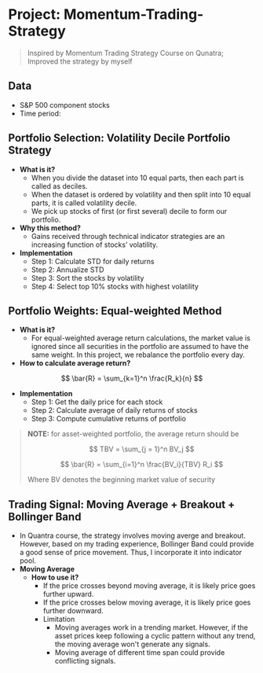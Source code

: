 # Project: Momentum-Trading-Strategy
> Inspired by Momentum Trading Strategy Course on Qunatra; Improved the strategy by myself

## Data
  - S&P 500 component stocks
  - Time period:  
## Portfolio Selection: Volatility Decile Portfolio Strategy
- **What is it?**
  - When you divide the dataset into 10 equal parts, then each part is called as deciles. 
  - When the dataset is ordered by volatility and then split into 10 equal parts, it is called volatility decile.
  - We pick up stocks of first (or first several) decile to form our portfolio.
- **Why this method?**
  - Gains received through technical indicator strategies are an increasing function of stocks’ volatility.
- **Implementation**
  - Step 1: Calculate STD for daily returns
  - Step 2: Annualize STD
  - Step 3: Sort the stocks by volatility
  - Step 4: Select top 10% stocks with highest volatility
## Portfolio Weights: Equal-weighted Method
  - **What is it?**
    - For equal-weighted average return calculations, the market value is ignored since all securities in the  portfolio are assumed to have the same weight. In this project, we rebalance the portfolio every day.
  - **How to calculate average return?**

$$ \bar{R} = \sum_{k=1}^n \frac{R_k}{n} $$

  - **Implementation**
    - Step 1: Get the daily price for each stock
    - Step 2: Calculate average of daily returns of stocks
    - Step 3: Compute cumulative returns of portfolio
> **NOTE:** for asset-weighted portfolio, the average return should be 
>
>   $$ TBV = \sum_{j = 1}^n BV_j $$
>
>   $$ \bar{R} = \sum_{i=1}^n \frac{BV_i}{TBV} R_i $$
>  
> Where BV denotes the beginning market value of security 
## Trading Signal: Moving Average + Breakout + Bollinger Band
- In Quantra course, the strategy involves moving averge and breakout. However, based on my trading experience, Bollinger Band could provide a good sense of price movement. Thus, I incorporate it into indicator pool.
- **Moving Average**
  - **How to use it?**
    - If the price crosses beyond moving average, it is likely price goes further upward.
    - If the price crosses below moving average, it is likely price goes further downward.
    - Limitation
      - Moving averages work in a trending market. However, if the asset prices keep following a cyclic pattern without any trend, the moving average won't generate any signals.
      - Moving average of different time span could provide conflicting signals. 

## 
